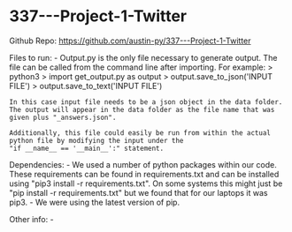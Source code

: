 # 337---Project-1-Twitter



Github Repo: https://github.com/austin-py/337---Project-1-Twitter

Files to run: 
    - Output.py is the only file necessary to generate output. The file can be called from the command line after
    importing. For example: 
        > python3 
        > import get_output.py as output
        > output.save_to_json('INPUT FILE')
        > output.save_to_text('INPUT FILE')

    In this case input file needs to be a json object in the data folder. The output will appear in the data folder as the file name that was given plus "_answers.json". 

    Additionally, this file could easily be run from within the actual python file by modifying the input under the 
    "if __name__ == '__main__':" statement.  

Dependencies: 
    - We used a number of python packages within our code. These requirements can be found in requirements.txt and can be installed using "pip3 install -r requirements.txt". On some systems this might just be "pip install -r requirements.txt" but we found that for our laptops it was pip3. 
    - We were using the latest version of pip. 


Other info: 
    - 